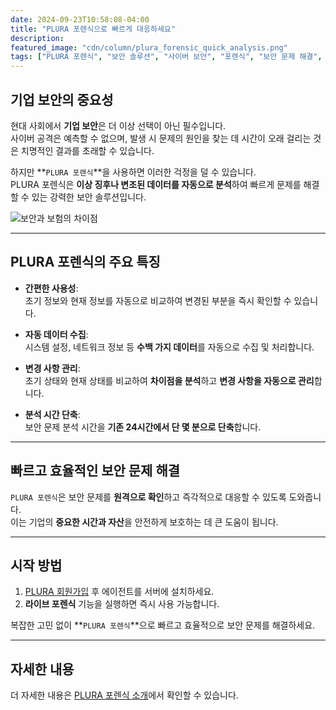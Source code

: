 ```yaml
---
date: 2024-09-23T10:58:08-04:00
title: "PLURA 포렌식으로 빠르게 대응하세요"
description:
featured_image: "cdn/column/plura_forensic_quick_analysis.png"
tags: ["PLURA 포렌식", "보안 솔루션", "사이버 보안", "포렌식", "보안 문제 해결", "자동 데이터 수집"]
---
```


## 기업 보안의 중요성

현대 사회에서 **기업 보안**은 더 이상 선택이 아닌 필수입니다.  
사이버 공격은 예측할 수 없으며, 발생 시 문제의 원인을 찾는 데 시간이 오래 걸리는 것은 치명적인 결과를 초래할 수 있습니다.

하지만 **`PLURA 포렌식`**을 사용하면 이러한 걱정을 덜 수 있습니다.  
PLURA 포렌식은 **이상 징후나 변조된 데이터를 자동으로 분석**하여 빠르게 문제를 해결할 수 있는 강력한 보안 솔루션입니다.

![보안과 보험의 차이점](https://blog.plura.io/cdn/column/plura_forensic_quick_analysis.png)

---

## PLURA 포렌식의 주요 특징

- **간편한 사용성**:  
  초기 정보와 현재 정보를 자동으로 비교하여 변경된 부분을 즉시 확인할 수 있습니다.
  
- **자동 데이터 수집**:  
  시스템 설정, 네트워크 정보 등 **수백 가지 데이터**를 자동으로 수집 및 처리합니다.

- **변경 사항 관리**:  
  초기 상태와 현재 상태를 비교하여 **차이점을 분석**하고 **변경 사항을 자동으로 관리**합니다.

- **분석 시간 단축**:  
  보안 문제 분석 시간을 **기존 24시간에서 단 몇 분으로 단축**합니다.

---

## 빠르고 효율적인 보안 문제 해결

`PLURA 포렌식`은 보안 문제를 **원격으로 확인**하고 즉각적으로 대응할 수 있도록 도와줍니다.  
이는 기업의 **중요한 시간과 자산**을 안전하게 보호하는 데 큰 도움이 됩니다.

---

## 시작 방법

1. [PLURA 회원가입](https://www.plura.io/signup) 후 에이전트를 서버에 설치하세요.  
2. **라이브 포렌식** 기능을 실행하면 즉시 사용 가능합니다.  

복잡한 고민 없이 **`PLURA 포렌식`**으로 빠르고 효율적으로 보안 문제를 해결하세요. 

---

## 자세한 내용

더 자세한 내용은 [PLURA 포렌식 소개](https://welcome.plura.io/ads/forensic.html)에서 확인할 수 있습니다.
